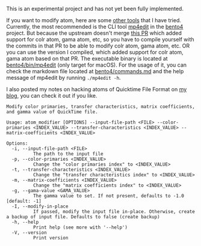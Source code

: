This is an experimental project and has not yet been fully implemented.

If you want to modify atom, here are some [other tools](https://thomjiji.github.io/blogs/2023/09/parse-quicktime/#implementationstools) that I have tried. Currently, the most recommended is the CLI tool [mp4edit](https://www.bento4.com/documentation/mp4edit/) in the [bento4](https://github.com/axiomatic-systems/Bento4) project. But because the upstream doesn't merge [this PR](https://github.com/axiomatic-systems/Bento4/pull/694) which added support for colr atom, gama atom, etc, so you have to compile yourself with the commits in that PR to be able to modify colr atom, gama atom, etc. OR you can use the version I compiled, which added support for colr atom, gama atom based on that PR. The executable binary is located at [bento4/bin/mp4edit](bento4/bin/mp4edit) (only target for macOS). For the usage of it, you can check the markdown file located at [bento4/commands.md](/bento4/commands.md) and the help message of mp4edit by running `./mp4edit -h`.

I also posted my notes on hacking atoms of Quicktime File Format on [my blog](https://thomjiji.github.io/blogs/2023/09/parse-quicktime/), you can check it out if you like.

```
Modify color primaries, transfer characteristics, matrix coefficients, and gamma value of QuickTime file.

Usage: atom_modifier [OPTIONS] --input-file-path <FILE> --color-primaries <INDEX_VALUE> --transfer-characteristics <INDEX_VALUE> --matrix-coefficients <INDEX_VALUE>

Options:
  -i, --input-file-path <FILE>
          The path to the input file
  -p, --color-primaries <INDEX_VALUE>
          Change the "color primaries index" to <INDEX_VALUE>
  -t, --transfer-characteristics <INDEX_VALUE>
          Change the "transfer characteristics index" to <INDEX_VALUE>
  -m, --matrix-coefficients <INDEX_VALUE>
          Change the "matrix coefficients index" to <INDEX_VALUE>
  -g, --gama-value <GAMA_VALUE>
          The gamma value to set. If not present, defaults to -1.0 [default: -1]
  -I, --modify-in-place
          If passed, modify the input file in-place. Otherwise, create a backup of input file. Defaults to false (create backup)
  -h, --help
          Print help (see more with '--help')
  -V, --version
          Print version
```
